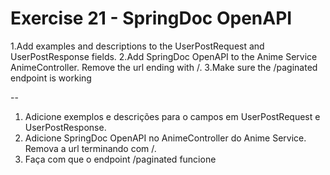 # Exercise 21 - SpringDoc OpenAPI

1.Add examples and descriptions to the UserPostRequest and UserPostResponse fields.
2.Add SpringDoc OpenAPI to the Anime Service AnimeController. Remove the url ending with /.
3.Make sure the /paginated endpoint is working

-- 

1. Adicione exemplos e descrições para o campos em UserPostRequest e UserPostResponse.
2. Adicione SpringDoc OpenAPI no AnimeController do Anime Service. Remova a url terminando com /.
3. Faça com que o endpoint /paginated funcione